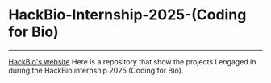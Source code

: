 # HackBio-Internship-2025-(Coding for Bio)
-------------------------------------------------------------------------------------------------------------
[HackBio's website](https://thehackbio.com/)
Here is a repository that show the projects I engaged in during the HackBio internship 2025 (Coding for Bio).
